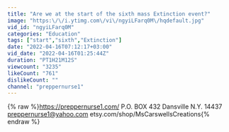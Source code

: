 ```yaml
---
title: "Are we at the start of the sixth mass Extinction event?"
image: "https:\/\/i.ytimg.com\/vi\/ngyiLFarq0M\/hqdefault.jpg"
vid_id: "ngyiLFarq0M"
categories: "Education"
tags: ["start","sixth","Extinction"]
date: "2022-04-16T07:12:17+03:00"
vid_date: "2022-04-16T01:25:44Z"
duration: "PT1H21M12S"
viewcount: "3235"
likeCount: "761"
dislikeCount: ""
channel: "preppernurse1"
---
```

{% raw %}<a rel="nofollow" target="blank" href="https://preppernurse1.com/">https://preppernurse1.com/</a>    P.O. BOX 432 Dansville N.Y. 14437    preppernurse1@yahoo.com     etsy.com/shop/MsCarswellsCreations{% endraw %}
